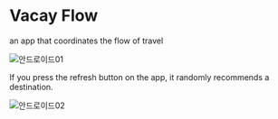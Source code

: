# Vacay Flow

an app that coordinates the flow of travel

![안드로이드01](https://github.com/user-attachments/assets/4a70e928-15b5-4d82-ac3a-9443dc40cea2)


If you press the refresh button on the app, it randomly recommends a destination.

![안드로이드02](https://github.com/user-attachments/assets/ec9c9046-cbdc-44b3-a761-43fe64565bb0)
